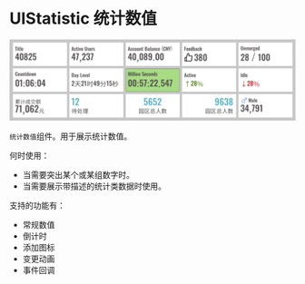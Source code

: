 # UIStatistic 统计数值

![statistic](../img/statistic.png)

`统计数值`组件。用于展示统计数值。

何时使用：

* 当需要突出某个或某组数字时。
* 当需要展示带描述的统计类数据时使用。

支持的功能有：

* 常规数值
* 倒计时
* 添加图标
* 变更动画
* 事件回调
